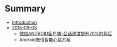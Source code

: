 # Summary

* [Introduction](README.md)
* [2015-09-03](2015-09-03/README.md)
   * [微信ANDROID客户端-会话速度提升70%的背后](2015-09-03/weixin_android1.md)
   * Android微信智能心跳方案

